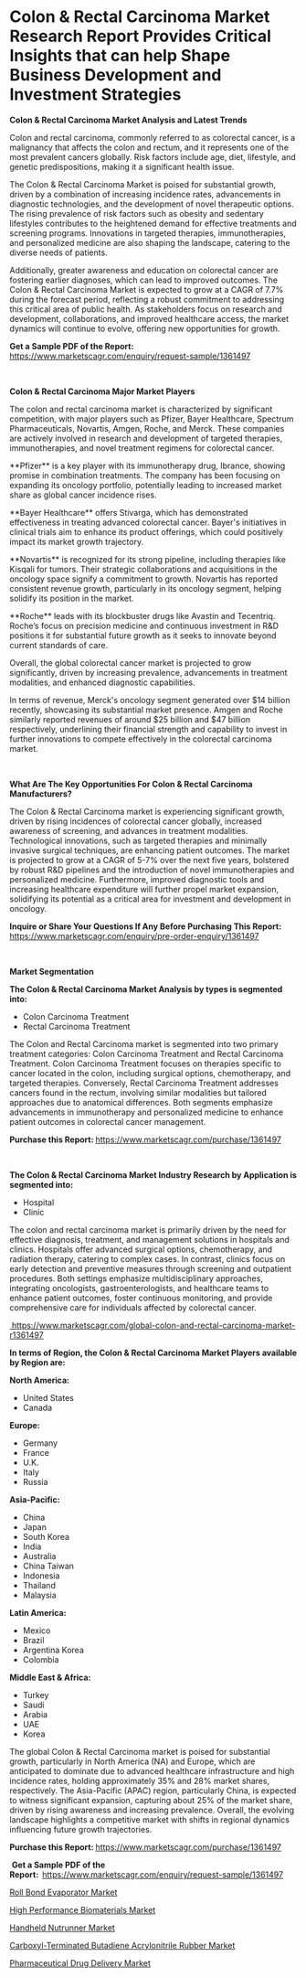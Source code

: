 <p><h1>Colon & Rectal Carcinoma Market Research Report Provides Critical Insights that can help Shape Business Development and Investment Strategies</h1></p><p><strong>Colon & Rectal Carcinoma Market Analysis and Latest Trends</strong></p>
<p><p>Colon and rectal carcinoma, commonly referred to as colorectal cancer, is a malignancy that affects the colon and rectum, and it represents one of the most prevalent cancers globally. Risk factors include age, diet, lifestyle, and genetic predispositions, making it a significant health issue.</p><p>The Colon & Rectal Carcinoma Market is poised for substantial growth, driven by a combination of increasing incidence rates, advancements in diagnostic technologies, and the development of novel therapeutic options. The rising prevalence of risk factors such as obesity and sedentary lifestyles contributes to the heightened demand for effective treatments and screening programs. Innovations in targeted therapies, immunotherapies, and personalized medicine are also shaping the landscape, catering to the diverse needs of patients.</p><p>Additionally, greater awareness and education on colorectal cancer are fostering earlier diagnoses, which can lead to improved outcomes. The Colon & Rectal Carcinoma Market is expected to grow at a CAGR of 7.7% during the forecast period, reflecting a robust commitment to addressing this critical area of public health. As stakeholders focus on research and development, collaborations, and improved healthcare access, the market dynamics will continue to evolve, offering new opportunities for growth.</p></p>
<p><strong>Get a Sample PDF of the Report:&nbsp;</strong> <a href="https://www.marketscagr.com/enquiry/request-sample/1361497">https://www.marketscagr.com/enquiry/request-sample/1361497</a></p>
<p>&nbsp;</p>
<p><strong>Colon & Rectal Carcinoma Major Market Players</strong></p>
<p><p>The colon and rectal carcinoma market is characterized by significant competition, with major players such as Pfizer, Bayer Healthcare, Spectrum Pharmaceuticals, Novartis, Amgen, Roche, and Merck. These companies are actively involved in research and development of targeted therapies, immunotherapies, and novel treatment regimens for colorectal cancer.</p><p>**Pfizer** is a key player with its immunotherapy drug, Ibrance, showing promise in combination treatments. The company has been focusing on expanding its oncology portfolio, potentially leading to increased market share as global cancer incidence rises.</p><p>**Bayer Healthcare** offers Stivarga, which has demonstrated effectiveness in treating advanced colorectal cancer. Bayer's initiatives in clinical trials aim to enhance its product offerings, which could positively impact its market growth trajectory.</p><p>**Novartis** is recognized for its strong pipeline, including therapies like Kisqali for tumors. Their strategic collaborations and acquisitions in the oncology space signify a commitment to growth. Novartis has reported consistent revenue growth, particularly in its oncology segment, helping solidify its position in the market.</p><p>**Roche** leads with its blockbuster drugs like Avastin and Tecentriq. Roche’s focus on precision medicine and continuous investment in R&D positions it for substantial future growth as it seeks to innovate beyond current standards of care.</p><p>Overall, the global colorectal cancer market is projected to grow significantly, driven by increasing prevalence, advancements in treatment modalities, and enhanced diagnostic capabilities. </p><p>In terms of revenue, Merck's oncology segment generated over $14 billion recently, showcasing its substantial market presence. Amgen and Roche similarly reported revenues of around $25 billion and $47 billion respectively, underlining their financial strength and capability to invest in further innovations to compete effectively in the colorectal carcinoma market.</p></p>
<p>&nbsp;</p>
<p><strong>What Are The Key Opportunities For Colon & Rectal Carcinoma Manufacturers?</strong></p>
<p><p>The Colon & Rectal Carcinoma market is experiencing significant growth, driven by rising incidences of colorectal cancer globally, increased awareness of screening, and advances in treatment modalities. Technological innovations, such as targeted therapies and minimally invasive surgical techniques, are enhancing patient outcomes. The market is projected to grow at a CAGR of 5-7% over the next five years, bolstered by robust R&D pipelines and the introduction of novel immunotherapies and personalized medicine. Furthermore, improved diagnostic tools and increasing healthcare expenditure will further propel market expansion, solidifying its potential as a critical area for investment and development in oncology.</p></p>
<p><strong>Inquire or Share Your Questions If Any Before Purchasing This Report:</strong> <a href="https://www.marketscagr.com/enquiry/pre-order-enquiry/1361497">https://www.marketscagr.com/enquiry/pre-order-enquiry/1361497</a></p>
<p>&nbsp;</p>
<p><strong>Market Segmentation</strong></p>
<p><strong>The Colon & Rectal Carcinoma Market Analysis by types is segmented into:</strong></p>
<p><ul><li>Colon Carcinoma Treatment</li><li>Rectal Carcinoma Treatment</li></ul></p>
<p><p>The Colon and Rectal Carcinoma market is segmented into two primary treatment categories: Colon Carcinoma Treatment and Rectal Carcinoma Treatment. Colon Carcinoma Treatment focuses on therapies specific to cancer located in the colon, including surgical options, chemotherapy, and targeted therapies. Conversely, Rectal Carcinoma Treatment addresses cancers found in the rectum, involving similar modalities but tailored approaches due to anatomical differences. Both segments emphasize advancements in immunotherapy and personalized medicine to enhance patient outcomes in colorectal cancer management.</p></p>
<p><strong>Purchase this Report:&nbsp;</strong><a href="https://www.marketscagr.com/purchase/1361497">https://www.marketscagr.com/purchase/1361497</a></p>
<p>&nbsp;</p>
<p><strong>The Colon & Rectal Carcinoma Market Industry Research by Application is segmented into:</strong></p>
<p><ul><li>Hospital</li><li>Clinic</li></ul></p>
<p><p>The colon and rectal carcinoma market is primarily driven by the need for effective diagnosis, treatment, and management solutions in hospitals and clinics. Hospitals offer advanced surgical options, chemotherapy, and radiation therapy, catering to complex cases. In contrast, clinics focus on early detection and preventive measures through screening and outpatient procedures. Both settings emphasize multidisciplinary approaches, integrating oncologists, gastroenterologists, and healthcare teams to enhance patient outcomes, foster continuous monitoring, and provide comprehensive care for individuals affected by colorectal cancer.</p></p>
<p><a href="https://www.marketscagr.com/global-colon-and-rectal-carcinoma-market-r1361497">&nbsp;https://www.marketscagr.com/global-colon-and-rectal-carcinoma-market-r1361497</a></p>
<p><strong>In terms of Region, the Colon & Rectal Carcinoma Market Players available by Region are:</strong></p>
<p>
    <p> <strong> North America: </strong>
        <ul>
            <li>United States</li>
            <li>Canada</li>
        </ul>
        </p> 
    <p> <strong> Europe: </strong>
        <ul>
            <li>Germany</li>
            <li>France</li>
            <li>U.K.</li>
            <li>Italy</li>
            <li>Russia</li>
        </ul>
        </p> 
    <p> <strong> Asia-Pacific: </strong>
        <ul>
            <li>China</li>
            <li>Japan</li>
            <li>South Korea</li>
            <li>India</li>
            <li>Australia</li>
            <li>China Taiwan</li>
            <li>Indonesia</li>
            <li>Thailand</li>
            <li>Malaysia</li>
        </ul>
        </p> 
    <p> <strong> Latin America: </strong>
        <ul>
            <li>Mexico</li>
            <li>Brazil</li>
            <li>Argentina Korea</li>
            <li>Colombia</li>
        </ul>
        </p> 
    <p> <strong> Middle East & Africa: </strong>
        <ul>
            <li>Turkey</li>
            <li>Saudi</li>
            <li>Arabia</li>
            <li>UAE</li>
            <li>Korea</li>
        </ul>
    </p>
    </p>
<p><p>The global Colon & Rectal Carcinoma market is poised for substantial growth, particularly in North America (NA) and Europe, which are anticipated to dominate due to advanced healthcare infrastructure and high incidence rates, holding approximately 35% and 28% market shares, respectively. The Asia-Pacific (APAC) region, particularly China, is expected to witness significant expansion, capturing about 25% of the market share, driven by rising awareness and increasing prevalence. Overall, the evolving landscape highlights a competitive market with shifts in regional dynamics influencing future growth trajectories.</p></p>
<p><strong>Purchase this Report: </strong><a href="https://www.marketscagr.com/purchase/1361497">https://www.marketscagr.com/purchase/1361497</a></p>
<p>&nbsp;<strong>Get a Sample PDF of the Report:&nbsp;&nbsp;</strong><a href="https://www.marketscagr.com/enquiry/request-sample/1361497">https://www.marketscagr.com/enquiry/request-sample/1361497</a></p>
<p><strong></strong></p>
<p><p><a href="https://www.linkedin.com/pulse/global-roll-bond-evaporator-market-exploring-share-trends-2xogc?trackingId=%2FI5lP2LwR8a7QLNBaU4y7w%3D%3D">Roll Bond Evaporator Market</a></p><p><a href="https://issuu.com/reportprime-2/docs/high-performance-biomaterials-marke_1cddccd329a784">High Performance Biomaterials Market</a></p><p><a href="https://www.linkedin.com/pulse/driving-market-forces-handheld-nutrunner-trends-future-forecasts-mvbpc?trackingId=M9%2FtZ4i%2BSFeBiG0cnTIRMw%3D%3D">Handheld Nutrunner Market</a></p><p><a href="https://issuu.com/reportprime-2/docs/carboxyl-terminated-butadiene-acryl_decdcdb5d9855e">Carboxyl-Terminated Butadiene Acrylonitrile Rubber Market</a></p><p><a href="https://www.linkedin.com/pulse/role-pharmaceutical-drug-delivery-market-applications-cancerdiabetes-ba26e?trackingId=NIgekX1zRnGBM9YOewDrug%3D%3D">Pharmaceutical Drug Delivery Market</a></p></p>